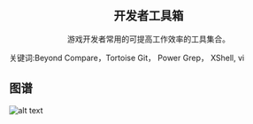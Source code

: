 <h2 align="center">开发者工具箱</h2>
<p align="center">游戏开发者常用的可提高工作效率的工具集合。</p>
<p">关键词:Beyond Compare，Tortoise Git， Power Grep， XShell, vi</p>

## 图谱
![alt text](https://github.com/gonglei007/GameDevMind/blob/main/exports/1.x.开发者工具箱.png?raw=true)

